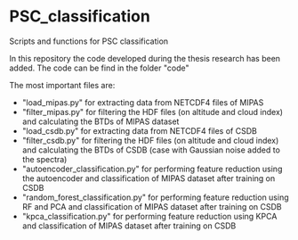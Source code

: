 # PSC_classification
Scripts and functions for PSC classification

In this repository the code developed during the thesis research has been added.
The code can be find in the folder "code"

The most important files are:

* "load_mipas.py" for extracting data from NETCDF4 files of MIPAS
* "filter_mipas.py" for filtering the HDF files (on altitude and cloud index)
  and calculating the BTDs of MIPAS dataset
* "load_csdb.py" for extracting data from NETCDF4 files of CSDB
* "filter_csdb.py" for filtering the HDF files (on altitude and cloud index)
  and calculating the BTDs of CSDB (case with Gaussian noise added to the spectra)
* "autoencoder_classification.py" for performing feature reduction using the autoencoder and classification of MIPAS dataset after training on CSDB
* "random_forest_classification.py" for performing feature reduction using RF and PCA and classification of MIPAS dataset after training on CSDB
* "kpca_classification.py" for performing feature reduction using KPCA and classification of MIPAS dataset after training on CSDB
